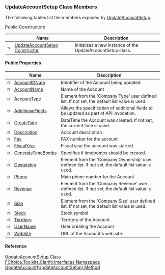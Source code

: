 ﻿### UpdateAccountSetup Class Members

The following tables list the members exposed by [UpdateAccountSetup](FChoice.Toolkits.Clarify~FChoice.Toolkits.Clarify.Interfaces.UpdateAccountSetup.md).

Public Constructors

|   | Name | Description |
| --- | --- | --- |
| ![Public Constructor](dotnetimages/publicConstructor.png) | [UpdateAccountSetup Constructor](FChoice.Toolkits.Clarify~FChoice.Toolkits.Clarify.Interfaces.UpdateAccountSetup~_ctor.md) | Initializes a new instance of the UpdateAccountSetup class.   |



#### Public Properties

|   | Name | Description |
| --- | --- | --- |
| ![Public Property](dotnetimages/publicProperty.png) | [AccountIDNum](FChoice.Toolkits.Clarify~FChoice.Toolkits.Clarify.Interfaces.UpdateAccountSetup~AccountIDNum.md) | Identifier of the Account being updated   |
| ![Public Property](dotnetimages/publicProperty.png) | [AccountName](FChoice.Toolkits.Clarify~FChoice.Toolkits.Clarify.Interfaces.UpdateAccountSetup~AccountName.md) | Name of the Account   |
| ![Public Property](dotnetimages/publicProperty.png) | [AccountType](FChoice.Toolkits.Clarify~FChoice.Toolkits.Clarify.Interfaces.UpdateAccountSetup~AccountType.md) | Element from the 'Company Type' user defined list. If not set, the default list value is used.   |
| ![Public Property](dotnetimages/publicProperty.png) | [AdditionalFields](FChoice.Toolkits.Clarify~FChoice.Toolkits.Clarify.Interfaces.UpdateAccountSetup~AdditionalFields.md) | Allows the specification of additional fields to be updated as part of API invocation.   |
| ![Public Property](dotnetimages/publicProperty.png) | [CreateDate](FChoice.Toolkits.Clarify~FChoice.Toolkits.Clarify.Interfaces.UpdateAccountSetup~CreateDate.md) | DateTime the Account was created. If not set, the current time is used.   |
| ![Public Property](dotnetimages/publicProperty.png) | [Description](FChoice.Toolkits.Clarify~FChoice.Toolkits.Clarify.Interfaces.UpdateAccountSetup~Description.md) | Account description   |
| ![Public Property](dotnetimages/publicProperty.png) | [Fax](FChoice.Toolkits.Clarify~FChoice.Toolkits.Clarify.Interfaces.UpdateAccountSetup~Fax.md) | FAX number for the account   |
| ![Public Property](dotnetimages/publicProperty.png) | [FiscalYear](FChoice.Toolkits.Clarify~FChoice.Toolkits.Clarify.Interfaces.UpdateAccountSetup~FiscalYear.md) | Fiscal year the account was started.   |
| ![Public Property](dotnetimages/publicProperty.png) | [GenerateTimeBombs](FChoice.Toolkits.Clarify~FChoice.Toolkits.Clarify.Interfaces.UpdateAccountSetup~GenerateTimeBombs.md) | Specifies if timebombs should be created.   |
| ![Public Property](dotnetimages/publicProperty.png) | [Ownership](FChoice.Toolkits.Clarify~FChoice.Toolkits.Clarify.Interfaces.UpdateAccountSetup~Ownership.md) | Element from the 'Company Ownership' user defined list. If not set, the default list value is used.   |
| ![Public Property](dotnetimages/publicProperty.png) | [Phone](FChoice.Toolkits.Clarify~FChoice.Toolkits.Clarify.Interfaces.UpdateAccountSetup~Phone.md) | Main phone number for the Account   |
| ![Public Property](dotnetimages/publicProperty.png) | [Revenue](FChoice.Toolkits.Clarify~FChoice.Toolkits.Clarify.Interfaces.UpdateAccountSetup~Revenue.md) | Element from the 'Company Revenue' user defined list. If not set, the default list value is used.   |
| ![Public Property](dotnetimages/publicProperty.png) | [Size](FChoice.Toolkits.Clarify~FChoice.Toolkits.Clarify.Interfaces.UpdateAccountSetup~Size.md) | Element from the 'Company Size' user defined list. If not set, the default list value is used.   |
| ![Public Property](dotnetimages/publicProperty.png) | [Stock](FChoice.Toolkits.Clarify~FChoice.Toolkits.Clarify.Interfaces.UpdateAccountSetup~Stock.md) | Stock symbol   |
| ![Public Property](dotnetimages/publicProperty.png) | [Territory](FChoice.Toolkits.Clarify~FChoice.Toolkits.Clarify.Interfaces.UpdateAccountSetup~Territory.md) | Territory of the Account.   |
| ![Public Property](dotnetimages/publicProperty.png) | [UserName](FChoice.Toolkits.Clarify~FChoice.Toolkits.Clarify.Interfaces.UpdateAccountSetup~UserName.md) | User creating the Account   |
| ![Public Property](dotnetimages/publicProperty.png) | [WebSite](FChoice.Toolkits.Clarify~FChoice.Toolkits.Clarify.Interfaces.UpdateAccountSetup~WebSite.md) | URL of the Account's web site.   |





#### Reference

[UpdateAccountSetup Class](FChoice.Toolkits.Clarify~FChoice.Toolkits.Clarify.Interfaces.UpdateAccountSetup.md)  
[FChoice.Toolkits.Clarify.Interfaces Namespace](FChoice.Toolkits.Clarify~FChoice.Toolkits.Clarify.Interfaces_namespace.md)  
[UpdateAccount(UpdateAccountSetup) Method](FChoice.Toolkits.Clarify~FChoice.Toolkits.Clarify.Interfaces.InterfacesToolkit~UpdateAccount(UpdateAccountSetup).md)